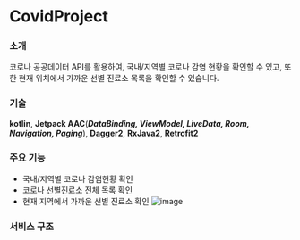 # CovidProject
### 소개
코로나 공공데이터 API를 활용하여, 국내/지역별 코로나 감염 현황을 확인할 수 있고, 또한 현재 위치에서 가까운 선별 진료소 목록을 확인할 수 있습니다.


### 기술
**kotlin**, **Jetpack AAC**(***DataBinding, ViewModel, LiveData, Room, Navigation, Paging***), **Dagger2**, **RxJava2**, **Retrofit2**


### 주요 기능
* 국내/지역별 코로나 감염현황 확인
* 코로나 선별진료소 전체 목록 확인
* 현재 지역에서 가까운 선별 진료소 확인
![image](https://user-images.githubusercontent.com/79129823/136739518-c85c40c0-36cb-491e-b5f3-e8ae89601ebd.png)


### 서비스 구조

